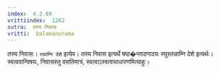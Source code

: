 ```yaml
---
index:  4.2.69
vrittiindex:  1262
sutra:  तस्य निवासः
vritti:  balamanorama 
---
```


तस्य निवासः। `तन्नाम्नि देशे` इत्येव। तस्य निवास इत्यर्थे षष्ठ�न्तादणादयः स्युस्तन्नाम्नि देशे इत्यर्थः। स्वत्ववान्विषयः, निवासस्तु वसतिमात्रं, स्वत्वाऽस्वत्वसाधारणमित्याहुः। 

